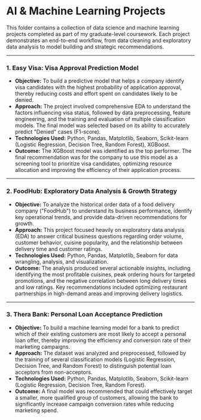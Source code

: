 # AI & Machine Learning Projects

This folder contains a collection of data science and machine learning projects completed as part of my graduate-level coursework. Each project demonstrates an end-to-end workflow, from data cleaning and exploratory data analysis to model building and strategic recommendations.

---

### 1. Easy Visa: Visa Approval Prediction Model

* **Objective:** To build a predictive model that helps a company identify visa candidates with the highest probability of application approval, thereby reducing costs and effort spent on candidates likely to be denied.
* **Approach:** The project involved comprehensive EDA to understand the factors influencing visa status, followed by data preprocessing, feature engineering, and the training and evaluation of multiple classification models. The final model was selected based on its ability to accurately predict "Denied" cases (F1-score).
* **Technologies Used:** Python, Pandas, Matplotlib, Seaborn, Scikit-learn (Logistic Regression, Decision Tree, Random Forest), XGBoost.
* **Outcome:** The XGBoost model was identified as the top performer. The final recommendation was for the company to use this model as a screening tool to prioritize visa candidates, optimizing resource allocation and improving the efficiency of their application process.

---

### 2. FoodHub: Exploratory Data Analysis & Growth Strategy

* **Objective:** To analyze the historical order data of a food delivery company ("FoodHub") to understand its business performance, identify key operational trends, and provide data-driven recommendations for growth.
* **Approach:** This project focused heavily on exploratory data analysis (EDA) to answer critical business questions regarding order volume, customer behavior, cuisine popularity, and the relationship between delivery time and customer ratings.
* **Technologies Used:** Python, Pandas, Matplotlib, Seaborn for data wrangling, analysis, and visualization.
* **Outcome:** The analysis produced several actionable insights, including identifying the most profitable cuisines, peak ordering hours for targeted promotions, and the negative correlation between long delivery times and low ratings. Key recommendations included optimizing restaurant partnerships in high-demand areas and improving delivery logistics.

---

### 3. Thera Bank: Personal Loan Acceptance Prediction

* **Objective:** To build a machine learning model for a bank to predict which of their existing customers are most likely to accept a personal loan offer, thereby improving the efficiency and conversion rate of their marketing campaigns.
* **Approach:** The dataset was analyzed and preprocessed, followed by the training of several classification models (Logistic Regression, Decision Tree, and Random Forest) to distinguish potential loan acceptors from non-acceptors.
* **Technologies Used:** Python, Pandas, Matplotlib, Seaborn, Scikit-learn (Logistic Regression, Decision Tree, Random Forest).
* **Outcome:** A final model was recommended that could effectively target a smaller, more qualified group of customers, allowing the bank to significantly increase campaign conversion rates while reducing marketing spend.
